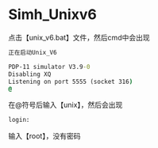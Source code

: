 # Simh_Unixv6

点击【unix_v6.bat】文件，然后cmd中会出现

```cmd
正在启动Unix_V6

PDP-11 simulator V3.9-0
Disabling XQ
Listening on port 5555 (socket 316)
@
```
在@符号后输入【unix】，然后会出现
```cmd
login: 
```
输入【root】，没有密码
